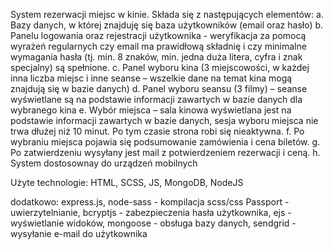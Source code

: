 System rezerwacji miejsc w kinie. Składa się z następujących elementów:
a. Bazy danych, w której znajduję się baza użytkowników (email oraz hasło)
b. Panelu logowania oraz rejestracji użytkownika - weryfikacja za pomocą wyrażeń regularnych czy email ma prawidłową składnię i czy
minimalne wymagania hasła (tj. min. 8 znaków, min. jedna duża litera, cyfra i znak specjalny) są spełnione.
c. Panel wyboru kina (3 miejscowości, w każdej inna liczba miejsc i inne seanse – wszelkie dane na temat
kina mogą znajdują się w bazie danych)
d. Panel wyboru seansu (3 filmy) – seanse wyświetlane są na podstawie informacji zawartych w bazie danych dla wybranego kina
e. Wybór miejsca – sala kinowa wyświetlana jest na podstawie informacji zawartych w bazie danych, sesja wyboru
miejsca nie trwa dłużej niż 10 minut. Po tym czasie strona robi się nieaktywna.
f. Po wybraniu miejsca  pojawia się podsumowanie zamówienia i cena biletów.
g. Po zatwierdzeniu wysyłany jest mail z potwierdzeniem rezerwacji i ceną.
h. System dostosownay do urządzeń mobilnych

Użyte technologie:
HTML, SCSS, JS, MongoDB, NodeJS

dodatkowo:
express.js,
node-sass - kompilacja scss/css
Passport - uwierzytelnianie,
bcryptjs - zabezpieczenia hasła użytkownika,
ejs - wyświetlanie widoków,
mongoose - obsługa bazy danych,
sendgrid - wysyłanie e-mail do użytkownika

